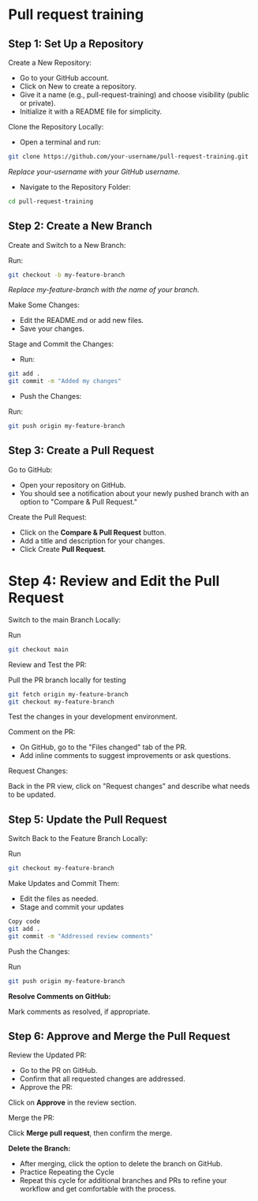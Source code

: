 # Pull request training

## Step 1: Set Up a Repository

Create a New Repository:

- Go to your GitHub account.
- Click on New to create a repository.
- Give it a name (e.g., pull-request-training) and choose visibility (public or private).
- Initialize it with a README file for simplicity.

Clone the Repository Locally:

- Open a terminal and run:

```bash
git clone https://github.com/your-username/pull-request-training.git
```

*Replace your-username with your GitHub username.*

- Navigate to the Repository Folder:

```bash
cd pull-request-training
```

## Step 2: Create a New Branch

Create and Switch to a New Branch:

Run:
```bash
git checkout -b my-feature-branch
```

*Replace my-feature-branch with the name of your branch.*

Make Some Changes:

- Edit the README.md or add new files.
- Save your changes.

Stage and Commit the Changes:

- Run:

```bash
git add .
git commit -m "Added my changes"
```
- Push the Changes:

Run:
```bash
git push origin my-feature-branch
```

## Step 3: Create a Pull Request

Go to GitHub:

- Open your repository on GitHub.
- You should see a notification about your newly pushed branch with an option to "Compare & Pull Request."

Create the Pull Request:

- Click on the **Compare & Pull Request** button.
- Add a title and description for your changes.
- Click Create **Pull Request**.

# Step 4: Review and Edit the Pull Request

Switch to the main Branch Locally:

Run

```bash
git checkout main
```
Review and Test the PR:

Pull the PR branch locally for testing

```bash
git fetch origin my-feature-branch
git checkout my-feature-branch
```
Test the changes in your development environment.

Comment on the PR:

- On GitHub, go to the "Files changed" tab of the PR.
- Add inline comments to suggest improvements or ask questions.

Request Changes:

Back in the PR view, click on "Request changes" and describe what needs to be updated.

## Step 5: Update the Pull Request

Switch Back to the Feature Branch Locally:

Run

```bash
git checkout my-feature-branch
```

Make Updates and Commit Them:

- Edit the files as needed.
- Stage and commit your updates

```bash
Copy code
git add .
git commit -m "Addressed review comments"
```
Push the Changes:

Run

```bash
git push origin my-feature-branch
```
**Resolve Comments on GitHub:**

Mark comments as resolved, if appropriate.

## Step 6: Approve and Merge the Pull Request

Review the Updated PR:

- Go to the PR on GitHub.
- Confirm that all requested changes are addressed.
- Approve the PR:

Click on **Approve** in the review section.

Merge the PR:

Click **Merge pull request**, then confirm the merge.

**Delete the Branch:**

- After merging, click the option to delete the branch on GitHub.
- Practice Repeating the Cycle
- Repeat this cycle for additional branches and PRs to refine your workflow and get comfortable with the process.
